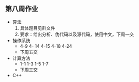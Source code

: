 ## 第八周作业
+ 算法
  1. 具体题目见群文件
  2. 要求：给出分析、伪代码以及源代码，使用中文，下周一交
+ 操作系统 
  + 4-9 4- 14 4-15 4-18 4-24
  + 下周五交
+ 计算方法
  + 1-1 1-3 1-5 1-7
  + 下周三交
+ C++
